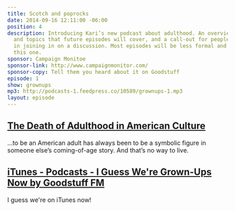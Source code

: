 ```yaml
---
title: Scotch and poprocks
date: 2014-09-16 12:11:00 -06:00
position: 4
description: Introducing Kari’s new podcast about adulthood. An overview of the themes
  and topics that future episodes will cover, and a call-out for people interested
  in joining in on a discussion. Most episodes will be less formal and scripted than
  this one.
sponsor: Campaign Monitoe
sponsor-link: http://www.campaignmonitor.com/
sponsor-copy: Tell them you heard about it on Goodstuff
episode: 1
show: grownups
mp3: http://podcasts-1.feedpress.co/10589/grownups-1.mp3
layout: episode
---
```


## [The Death of Adulthood in American Culture](http://mobile.nytimes.com/2014/09/14/magazine/the-death-of-adulthood-in-american-culture.html)

...to be an American adult has always been to be a symbolic figure in someone else’s coming-of-age story. And that’s no way to live.

## [iTunes - Podcasts - I Guess We're Grown-Ups Now by Goodstuff FM](https://itunes.apple.com/us/podcast/i-guess-were-grown-ups-now/id920093038?mt=2)

I guess we're on iTunes now!
